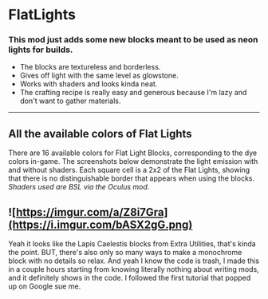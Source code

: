 # FlatLights

### This mod just adds some new blocks meant to be used as neon lights for builds.

- The blocks are textureless and borderless.
- Gives off light with the same level as glowstone.
- Works with shaders and looks kinda neat.
- The crafting recipe is really easy and generous because I'm lazy and don't want to gather materials.
---

## All the available colors of Flat Lights

There are 16 available colors for Flat Light Blocks, corresponding to the dye colors in-game. The screenshots below demonstrate the light emission with and without shaders. Each square cell is a 2x2 of the Flat Lights, showing that there is no distinguishable border that appears when using the blocks. *Shaders used are BSL via the Oculus mod*.

![https://imgur.com/a/Z8i7Gra](https://i.imgur.com/bASX2gG.png)
---
Yeah it looks like the Lapis Caelestis blocks from Extra Utilities, that's kinda the point. BUT, there's also only so many ways to make a monochrome block with no details so relax. And yeah I know the code is trash, I made this in a couple hours starting from knowing literally nothing about writing mods, and it definitely shows in the code. I followed the first tutorial that popped up on Google sue me.



